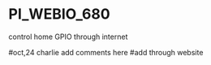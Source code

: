 # PI_WEBIO_680
control home GPIO through internet

#oct,24 charlie add comments here
#add through website
